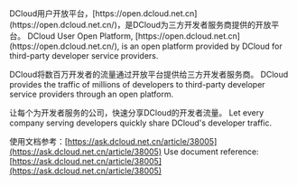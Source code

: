 <md-translatedByGoogle />
DCloud用户开放平台，[https://open.dcloud.net.cn](https://open.dcloud.net.cn/)，是DCloud为三方开发者服务商提供的开放平台。
DCloud User Open Platform, [https://open.dcloud.net.cn](https://open.dcloud.net.cn/), is an open platform provided by DCloud for third-party developer service providers.

DCloud将数百万开发者的流量通过开放平台提供给三方开发者服务商。
DCloud provides the traffic of millions of developers to third-party developer service providers through an open platform.

让每个为开发者服务的公司，快速分享DCloud的开发者流量。
Let every company serving developers quickly share DCloud's developer traffic.

使用文档参考：[https://ask.dcloud.net.cn/article/38005](https://ask.dcloud.net.cn/article/38005)
Use document reference: [https://ask.dcloud.net.cn/article/38005](https://ask.dcloud.net.cn/article/38005)